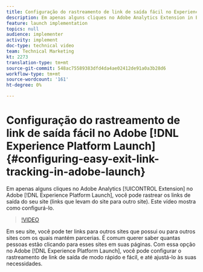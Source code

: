 ```yaml
---
title: Configuração do rastreamento de link de saída fácil no Experience Platform Launch
description: Em apenas alguns cliques no Adobe Analytics Extension in Experience Platform Launch, você pode rastrear os links de saída do seu site (links que levam do site para outro site). Este vídeo mostra como configurá-lo.
feature: launch implementation
topics: null
audience: implementer
activity: implement
doc-type: technical video
team: Technical Marketing
kt: 2273
translation-type: tm+mt
source-git-commit: 548ac75589383dfd4da4ae02412de91a0a3b28d6
workflow-type: tm+mt
source-wordcount: '161'
ht-degree: 0%

---
```



# Configuração do rastreamento de link de saída fácil no Adobe [!DNL Experience Platform Launch] {#configuring-easy-exit-link-tracking-in-adobe-launch}

Em apenas alguns cliques no Adobe Analytics [!UICONTROL Extension] no Adobe [!DNL Experience Platform Launch], você pode rastrear os links de saída do seu site (links que levam do site para outro site). Este vídeo mostra como configurá-lo.

>[!VIDEO](https://video.tv.adobe.com/v/25763/?quality=12)

Em seu site, você pode ter links para outros sites que possui ou para outros sites com os quais mantém parcerias. É comum querer saber quantas pessoas estão clicando para esses sites em suas páginas. Com essa opção no Adobe [!DNL Experience Platform Launch], você pode configurar o rastreamento de link de saída de modo rápido e fácil, e até ajustá-lo às suas necessidades.
